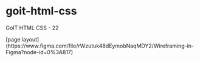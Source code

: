 # goit-html-css
<p> GoIT HTML CSS - 22 </p>
[page layout](https://www.figma.com/file/rWzutuk48dEymobNaqMDY2/Wireframing-in-Figma?node-id=0%3A817)
